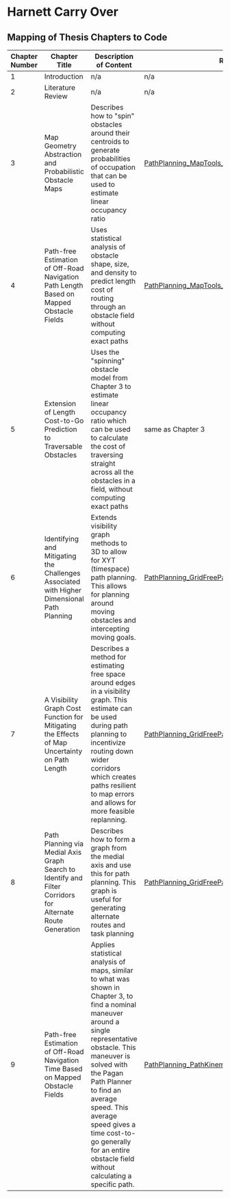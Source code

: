 # Harnett Carry Over
## Mapping of Thesis Chapters to Code
| Chapter Number| Chapter Title| Description of Content| Repo | Key Functions | Data Generation Scripts| ReadMe |
| ------------- | ------------- | ------------- | ------------- | ------------- | ------------- | ------------- |
| 1 | Introduction| n/a | n/a | n/a| n/a | n/a|
| 2 | Literature Review | n/a | n/a | n/a| n/a | n/a|
| 3 | Map Geometry Abstraction and Probabilistic Obstacle Maps| Describes how to "spin" obstacles around their centroids to generate probabilities of occupation that can be used to estimate linear occupancy ratio | [PathPlanning_MapTools_MapGenClassLibrary](https://github.com/ivsg-psu/PathPlanning_MapTools_MapGenClassLibrary) |[fcn_MapGen_polytopesPredictUnoccupancyRatio](https://github.com/ivsg-psu/PathPlanning_MapTools_MapGenClassLibrary/blob/main/Functions/fcn_MapGen_polytopesPredictUnoccupancyRatio.m) and [fcn_MapGen_polytopesRadiusDistributions](https://github.com/ivsg-psu/PathPlanning_MapTools_MapGenClassLibrary/blob/main/Functions/fcn_MapGen_polytopesRadiusDistributions.m) | [script_demo_fcn_MapGen_polytopesPredictUnoccupancyRatio](https://github.com/ivsg-psu/PathPlanning_MapTools_MapGenClassLibrary/blob/main/Functions/script_demo_fcn_MapGen_polytopesPredictUnoccupancyRatio.m) and [script_test_linear_occupancy](https://github.com/ivsg-psu/PathPlanning_GridFreePathPlanners_BoundedAStar/blob/main/Functions/script_test_linear_occupancy.m) | [MapGen README](https://github.com/ivsg-psu/PathPlanning_MapTools_MapGenClassLibrary/tree/main?tab=readme-ov-file#basic-support-functions) |
| 4 | Path-free Estimation of Off-Road Navigation Path Length Based on Mapped Obstacle Fields | Uses statistical analysis of obstacle shape, size, and density to predict length cost of routing through an obstacle field without computing exact paths | [PathPlanning_MapTools_MapGenClassLibrary](https://github.com/ivsg-psu/PathPlanning_MapTools_MapGenClassLibrary) | [fcn_MapGen_polytopesPredictLengthCostRatio](https://github.com/ivsg-psu/PathPlanning_MapTools_MapGenClassLibrary/blob/main/Functions/fcn_MapGen_polytopesPredictLengthCostRatio.m) | [script_demo_fcn_MapGen_polytopesPredictLengthCostRatio](https://github.com/ivsg-psu/PathPlanning_MapTools_MapGenClassLibrary/blob/main/Functions/script_demo_fcn_MapGen_polytopesPredictLengthCostRatio.m) | [MapGen README](https://github.com/ivsg-psu/PathPlanning_MapTools_MapGenClassLibrary?tab=readme-ov-file#basic-support-functions) |
| 5 | Extension of Length Cost-to-Go Prediction to Traversable Obstacles | Uses the "spinning" obstacle model from Chapter 3 to estimate linear occupancy ratio which can be used to calculate the cost of traversing straight across all the obstacles in a field, without computing exact paths | same as Chapter 3 | same as Chapter 3 | same as Chapter 3 | same as Chapter 3 |
| 6 | Identifying and Mitigating the Challenges Associated with Higher Dimensional Path Planning | Extends visibility graph methods to 3D to allow for XYT (timespace) path planning.  This allows for planning around moving obstacles and intercepting moving goals. | [PathPlanning_GridFreePathPlanners_BoundedAStar](https://github.com/ivsg-psu/PathPlanning_GridFreePathPlanners_BoundedAStar) | [fcn_algorithm_Astar3d](https://github.com/ivsg-psu/PathPlanning_GridFreePathPlanners_BoundedAStar/blob/main/Functions/fcn_algorithm_Astar3d.m) and [fcn_visibility_graph_3d_global](https://github.com/ivsg-psu/PathPlanning_GridFreePathPlanners_BoundedAStar/blob/main/Functions/fcn_visibility_graph_3d_global.m) | `script_test_3d_*` | [BoundedAStar README3D](https://github.com/ivsg-psu/PathPlanning_GridFreePathPlanners_BoundedAStar/blob/main/README3D.md) |
| 7 | A Visibility Graph Cost Function for Mitigating the Effects of Map Uncertainty on Path Length | Describes a method for estimating free space around edges in a visibility graph.  This estimate can be used during path planning to incentivize routing down wider corridors which creates paths resilient to map errors and allows for more feasible replanning. | [PathPlanning_GridFreePathPlanners_BoundedAStar](https://github.com/ivsg-psu/PathPlanning_GridFreePathPlanners_BoundedAStar) | [fcn_algorithm_generate_dilation_robustness_matrix](https://github.com/ivsg-psu/PathPlanning_GridFreePathPlanners_BoundedAStar/blob/main/Functions/fcn_algorithm_generate_dilation_robustness_matrix.m) | [script_test_polytope_canyon_replan_with_dilation](https://github.com/ivsg-psu/PathPlanning_GridFreePathPlanners_BoundedAStar/blob/main/Functions/script_test_polytope_canyon_replan_with_dilation.m) | [BoundedAStar README](https://github.com/ivsg-psu/PathPlanning_GridFreePathPlanners_BoundedAStar/tree/main?tab=readme-ov-file#replanning) |
| 8 | Path Planning via Medial Axis Graph Search to Identify and Filter Corridors for Alternate Route Generation | Describes how to form a graph from the medial axis and use this for path planning.  This graph is useful for generating alternate routes and task planning | [PathPlanning_GridFreePathPlanners_BoundedAStar](https://github.com/ivsg-psu/PathPlanning_GridFreePathPlanners_BoundedAStar) | Several, as documented in [README_MEDIALAXIS](https://github.com/ivsg-psu/PathPlanning_GridFreePathPlanners_BoundedAStar/blob/main/README_MEDIALAXIS.md) but these are wrapped by [fcn_MedialAxis_plannerWrapper](https://github.com/ivsg-psu/PathPlanning_GridFreePathPlanners_BoundedAStar/blob/main/Functions/fcn_MedialAxis_plannerWrapper.m) and [fcn_MedialAxis_replanWrapper](https://github.com/ivsg-psu/PathPlanning_GridFreePathPlanners_BoundedAStar/blob/main/Functions/fcn_MedialAxis_replanWrapper.m) | `script_test_voronoi_*` | [BoundedAStar README_MEDIALAXIS](https://github.com/ivsg-psu/PathPlanning_GridFreePathPlanners_BoundedAStar/blob/main/README_MEDIALAXIS.md)|
| 9 | Path-free Estimation of Off-Road Navigation Time Based on Mapped Obstacle Fields | Applies statistical analysis of maps, similar to what was shown in Chapter 3, to find a nominal maneuver around a single representative obstacle.  This maneuver is solved with the Pagan Path Planner to find an average speed.  This average speed gives a time cost-to-go generally for an entire obstacle field without calculating a specific path. | [PathPlanning_PathKinematics_PathKinematicsClass](https://github.com/ivsg-psu/PathPlanning_PathKinematics_PathKinematicsClass) | [fcn_estimate_time_cost](https://github.com/ivsg-psu/PathPlanning_PathKinematics_PathKinematicsClass/blob/main/src/fcn_estimate_time_cost.m) which uses [fcn_estimate_nominal_3_point_problem_geometry](https://github.com/ivsg-psu/PathPlanning_PathKinematics_PathKinematicsClass/blob/main/src/fcn_estimate_nominal_3_point_problem_geometry.m) and [fcn_iterative_max_initial_velocity](https://github.com/ivsg-psu/PathPlanning_PathKinematics_PathKinematicsClass/blob/main/src/fcn_iterative_max_initial_velocity.m) | [script_demo_fcn_estimate_time_cost](https://github.com/ivsg-psu/PathPlanning_PathKinematics_PathKinematicsClass/blob/main/src/script_demo_fcn_estimate_time_cost.m) | [PathPlanning_PathKinematics_PathKinematicsClass time_cost_prediction_page](https://github.com/ivsg-psu/PathPlanning_PathKinematics_PathKinematicsClass/blob/main/time_cost_prediction_page.md) |
